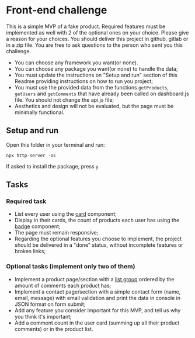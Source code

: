 # Front-end challenge

This is a simple MVP of a fake product.
Required features must be implemented as well with 2 of the optional ones on your choice. Please give a reason for your choices.
You should deliver this project in github, gitlab or in a zip file.
You are free to ask questions to the person who sent you this challenge.

- You can choose any framework you want(or none).
- You can choose any package you want(or none) to handle the data;
- You must update the instructions on "Setup and run" section of this Readme providing instructions on how to run you project;
- You must use the provided data from the functions `getProducts`, `getUsers` and `getComments`
  that have already been called on dashboard.js file. You should not change the api.js file;
- Aesthetics and design will not be evaluated, but the page must be minimally functional.

## Setup and run

Open this folder in your terminal and run:
```shell
npx http-server -os
```
If asked to install the package, press `y`


## Tasks

### Required task
- List every user using the [card](https://getbootstrap.com/docs/5.0/components/card/) component;
- Display in their cards, the count of products each user has using the [badge](https://getbootstrap.com/docs/5.0/components/badge/) component;
- The page must remain responsive;
- Regarding the optional features you choose to implement, the project should be delivered in a "done" status,
  without incomplete features or broken links;

### Optional tasks (implement only two of them)
- Implement a product page/section with a [list group](https://getbootstrap.com/docs/5.0/components/list-group/) ordered by the amount of comments each product has;
- Implement a contact page/section with a simple contact form (name, email, message) with email validation and print the data in console in JSON format on form submit;
- Add any feature you consider important for this MVP, and tell us why you think it's important;
- Add a comment count in the user card (summing up all their product comments) or in the product list.

